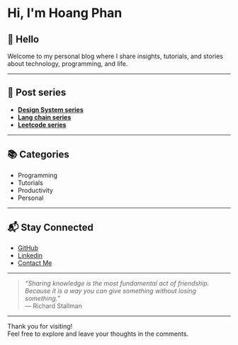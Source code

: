 # Hi, I'm Hoang Phan

<!-- ![Blog Banner](https://images.unsplash.com/photo-1461749280684-dccba630e2f6?auto=format&fit=crop&w=1200&q=80) -->

## 👋 Hello

Welcome to my personal blog where I share insights, tutorials, and stories about technology, programming, and life.

---

## 📝 Post series 

- **[Design System series](design-system/1.dragonfly.md)**
- **[Lang chain series](lang-chain-series/part-1-my-first-experience-with-langchain.md)**
- **[Leetcode series](leetcode-series/list-of-content.md)**

---

## 📚 Categories

- Programming
- Tutorials
- Productivity
- Personal

---

## 📬 Stay Connected

- [GitHub](https://github.com/t1tc01)
- [Linkedin](https://www.linkedin.com/in/t1tc01/)
- [Contact Me](mailto:hoangphanvunguyen@gmail.com)

---

> *“Sharing knowledge is the most fundamental act of friendship. Because it is a way you can give something without losing something.”*  
> — Richard Stallman

---

Thank you for visiting!  
Feel free to explore and leave your thoughts in the comments.
